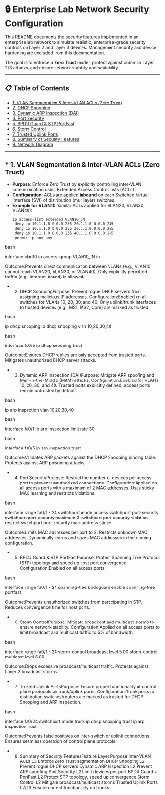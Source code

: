 # 🔒 Enterprise Lab Network Security Configuration

This README documents the security features implemented in an enterprise lab network to simulate realistic, enterprise-grade security controls on Layer 2 and Layer 3 devices. Management security and device hardening are excluded from this documentation.

The goal is to enforce a **Zero Trust** model, protect against common Layer 2/3 attacks, and ensure network stability and scalability.

---

## 📋 Table of Contents
* [1. VLAN Segmentation & Inter-VLAN ACLs (Zero Trust)](#1-vlan-segmentation--inter-vlan-acls-zero-trust)
* [2. DHCP Snooping](#2-dhcp-snooping)
* [3. Dynamic ARP Inspection (DAI)](#3-dynamic-arp-inspection-dai)
* [4. Port Security](#4-port-security)
* [5. BPDU Guard & STP PortFast](#5-bpdu-guard--stp-portfast)
* [6. Storm Control](#6-storm-control)
* [7. Trusted Uplink Ports](#7-trusted-uplink-ports)
* [8. Summary of Security Features](#8-summary-of-security-features)
* [9. Network Diagram](#9-network-diagram)

---

## * 1. VLAN Segmentation & Inter-VLAN ACLs (Zero Trust)

* **Purpose**: Enforce Zero Trust by explicitly controlling inter-VLAN communication using Extended Access Control Lists (ACLs).
* **Configuration**: ACLs are applied **inbound** on each Switched Virtual Interface (SVI) of distribution (multilayer) switches.
* **Example for VLAN10** (similar ACLs applied for VLAN20, VLAN30, VLAN40):
  ```bash
  ip access-list extended VLAN10_IN
   deny ip 10.1.1.0 0.0.0.255 20.1.1.0 0.0.0.255
   deny ip 10.1.1.0 0.0.0.255 30.1.1.0 0.0.0.255
   deny ip 10.1.1.0 0.0.0.255 40.1.1.0 0.0.0.255
   permit ip any any

bash

interface vlan10
 ip access-group VLAN10_IN in

Outcome:Prevents direct communication between VLANs (e.g., VLAN10 cannot reach VLAN20, VLAN30, or VLAN40).
Only explicitly permitted traffic (e.g., Internet-bound) is allowed.

* 2. DHCP SnoopingPurpose: Prevent rogue DHCP servers from assigning malicious IP addresses.
Configuration:Enabled on all switches for VLANs 10, 20, 30, and 40.
Only uplink/trunk interfaces to trusted devices (e.g., MS1, MS2, Core) are marked as trusted.

bash

ip dhcp snooping
ip dhcp snooping vlan 10,20,30,40

bash

interface fa0/5
 ip dhcp snooping trust

Outcome:Ensures DHCP replies are only accepted from trusted ports.
Mitigates unauthorized DHCP server attacks.

* 3. Dynamic ARP Inspection (DAI)Purpose: Mitigate ARP spoofing and Man-in-the-Middle (MitM) attacks.
Configuration:Enabled for VLANs 10, 20, 30, and 40.
Trusted ports explicitly defined; access ports remain untrusted by default.

bash

ip arp inspection vlan 10,20,30,40

bash

interface fa0/1
 ip arp inspection limit rate 30

bash

interface fa0/5
 ip arp inspection trust

Outcome:Validates ARP packets against the DHCP Snooping binding table.
Protects against ARP poisoning attacks.

* 4. Port SecurityPurpose: Restrict the number of devices per access port to prevent unauthorized connections.
Configuration:Applied on all access ports with a maximum of 2 MAC addresses.
Uses sticky MAC learning and restricts violations.

bash

interface range fa0/1 - 24
 switchport mode access
 switchport port-security
 switchport port-security maximum 2
 switchport port-security violation restrict
 switchport port-security mac-address sticky

Outcome:Limits MAC addresses per port to 2.
Restricts unknown MAC addresses.
Dynamically learns and saves MAC addresses in the running configuration.

* 5. BPDU Guard & STP PortFastPurpose: Protect Spanning Tree Protocol (STP) topology and speed up host port convergence.
Configuration:Enabled on all access ports.

bash

interface range fa0/1 - 24
 spanning-tree bpduguard enable
 spanning-tree portfast

Outcome:Prevents unauthorized switches from participating in STP.
Reduces convergence time for host ports.

* 6. Storm ControlPurpose: Mitigate broadcast and multicast storms to ensure network stability.
Configuration:Applied on all access ports to limit broadcast and multicast traffic to 5% of bandwidth.

bash

interface range fa0/1 - 24
 storm-control broadcast level 5.00
 storm-control multicast level 5.00

Outcome:Drops excessive broadcast/multicast traffic.
Protects against Layer 2 broadcast storms.

* 7. Trusted Uplink PortsPurpose: Ensure proper functionality of control plane protocols on trunk/uplink ports.
Configuration:Trunk ports to distribution switches/routers are marked as trusted for DHCP Snooping and ARP Inspection.

bash

interface fa0/24
 switchport mode trunk
 ip dhcp snooping trust
 ip arp inspection trust

Outcome:Prevents false positives on inter-switch or uplink connections.
Ensures seamless operation of control plane protocols.

* 8. Summary of Security FeaturesFeature
Layer
Purpose
Inter-VLAN ACLs
L3
Enforce Zero Trust segmentation
DHCP Snooping
L2
Prevent rogue DHCP servers
Dynamic ARP Inspection
L2
Prevent ARP spoofing
Port Security
L2
Limit devices per port
BPDU Guard + PortFast
L2
Protect STP topology, speed up convergence
Storm Control
L2
Mitigate broadcast/multicast storms
Trusted Uplink Ports
L2/L3
Ensure correct functionality on trunks

